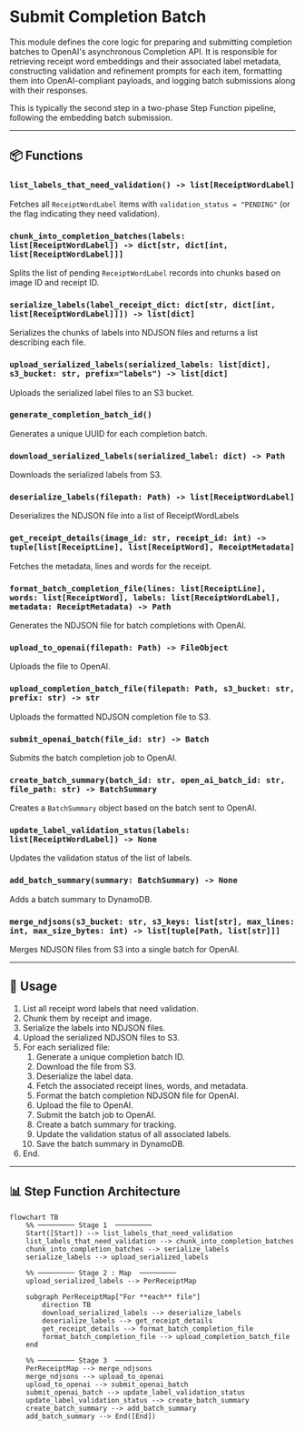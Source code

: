 # Submit Completion Batch

This module defines the core logic for preparing and submitting completion batches to OpenAI's asynchronous Completion API. It is responsible for retrieving receipt word embeddings and their associated label metadata, constructing validation and refinement prompts for each item, formatting them into OpenAI-compliant payloads, and logging batch submissions along with their responses.

This is typically the second step in a two-phase Step Function pipeline, following the embedding batch submission.

---

## 📦 Functions

### `list_labels_that_need_validation() -> list[ReceiptWordLabel]`

Fetches all `ReceiptWordLabel` items with `validation_status = "PENDING"` (or the flag indicating they need validation).

### `chunk_into_completion_batches(labels: list[ReceiptWordLabel]) -> dict[str, dict[int, list[ReceiptWordLabel]]]`

Splits the list of pending `ReceiptWordLabel` records into chunks based on image ID and receipt ID.

### `serialize_labels(label_receipt_dict: dict[str, dict[int, list[ReceiptWordLabel]]]) -> list[dict]`

Serializes the chunks of labels into NDJSON files and returns a list describing each file.

### `upload_serialized_labels(serialized_labels: list[dict], s3_bucket: str, prefix="labels") -> list[dict]`

Uploads the serialized label files to an S3 bucket.

### `generate_completion_batch_id()`

Generates a unique UUID for each completion batch.

### `download_serialized_labels(serialized_label: dict) -> Path`

Downloads the serialized labels from S3.

### `deserialize_labels(filepath: Path) -> list[ReceiptWordLabel]`

Deserializes the NDJSON file into a list of ReceiptWordLabels

### `get_receipt_details(image_id: str, receipt_id: int) -> tuple[list[ReceiptLine], list[ReceiptWord], ReceiptMetadata]`

Fetches the metadata, lines and words for the receipt.

### `format_batch_completion_file(lines: list[ReceiptLine], words: list[ReceiptWord], labels: list[ReceiptWordLabel], metadata: ReceiptMetadata) -> Path`

Generates the NDJSON file for batch completions with OpenAI.

### `upload_to_openai(filepath: Path) -> FileObject`

Uploads the file to OpenAI.

### `upload_completion_batch_file(filepath: Path, s3_bucket: str, prefix: str) -> str`

Uploads the formatted NDJSON completion file to S3.

### `submit_openai_batch(file_id: str) -> Batch`

Submits the batch completion job to OpenAI.

### `create_batch_summary(batch_id: str, open_ai_batch_id: str, file_path: str) -> BatchSummary`

Creates a `BatchSummary` object based on the batch sent to OpenAI.

### `update_label_validation_status(labels: list[ReceiptWordLabel]) -> None`

Updates the validation status of the list of labels.

### `add_batch_summary(summary: BatchSummary) -> None`

Adds a batch summary to DynamoDB.

### `merge_ndjsons(s3_bucket: str, s3_keys: list[str], max_lines: int, max_size_bytes: int) -> list[tuple[Path, list[str]]]`

Merges NDJSON files from S3 into a single batch for OpenAI.

---

## 🧠 Usage

1. List all receipt word labels that need validation.
2. Chunk them by receipt and image.
3. Serialize the labels into NDJSON files.
4. Upload the serialized NDJSON files to S3.
5. For each serialized file:
   1. Generate a unique completion batch ID.
   2. Download the file from S3.
   3. Deserialize the label data.
   4. Fetch the associated receipt lines, words, and metadata.
   5. Format the batch completion NDJSON file for OpenAI.
   6. Upload the file to OpenAI.
   7. Submit the batch job to OpenAI.
   8. Create a batch summary for tracking.
   9. Update the validation status of all associated labels.
   10. Save the batch summary in DynamoDB.
6. End.

---

## 📊 Step Function Architecture

```mermaid
flowchart TB
    %% ───────── Stage 1  ─────────
    Start([Start]) --> list_labels_that_need_validation
    list_labels_that_need_validation --> chunk_into_completion_batches
    chunk_into_completion_batches --> serialize_labels
    serialize_labels --> upload_serialized_labels

    %% ───────── Stage 2 : Map  ─────────
    upload_serialized_labels --> PerReceiptMap

    subgraph PerReceiptMap["For **each** file"]
        direction TB
        download_serialized_labels --> deserialize_labels
        deserialize_labels --> get_receipt_details
        get_receipt_details --> format_batch_completion_file
        format_batch_completion_file --> upload_completion_batch_file
    end

    %% ───────── Stage 3  ─────────
    PerReceiptMap --> merge_ndjsons
    merge_ndjsons --> upload_to_openai
    upload_to_openai --> submit_openai_batch
    submit_openai_batch --> update_label_validation_status
    update_label_validation_status --> create_batch_summary
    create_batch_summary --> add_batch_summary
    add_batch_summary --> End([End])
```
